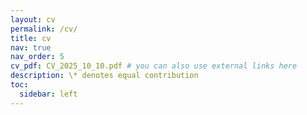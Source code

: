 ```yaml
---
layout: cv
permalink: /cv/
title: cv
nav: true
nav_order: 5
cv_pdf: CV_2025_10_10.pdf # you can also use external links here
description: \* denotes equal contribution
toc:
  sidebar: left
---
```

